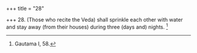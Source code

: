+++
title = "28"

+++
28. (Those who recite the Veda) shall sprinkle each other with water and stay away (from their houses) during three (days and) nights. [^19] 


[^19]:  Gautama I, 58.
